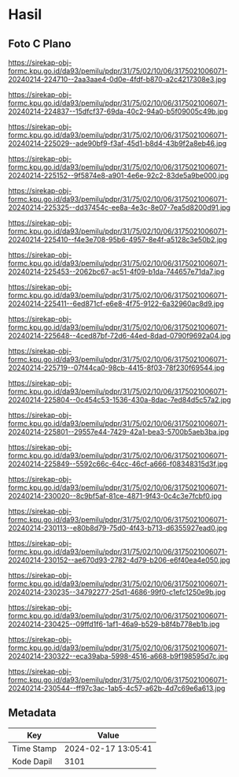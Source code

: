 # Hasil

## Foto C Plano

https://sirekap-obj-formc.kpu.go.id/da93/pemilu/pdpr/31/75/02/10/06/3175021006071-20240214-224710--2aa3aae4-0d0e-4fdf-b870-a2c4217308e3.jpg

https://sirekap-obj-formc.kpu.go.id/da93/pemilu/pdpr/31/75/02/10/06/3175021006071-20240214-224837--15dfcf37-69da-40c2-94a0-b5f09005c49b.jpg

https://sirekap-obj-formc.kpu.go.id/da93/pemilu/pdpr/31/75/02/10/06/3175021006071-20240214-225029--ade90bf9-f3af-45d1-b8d4-43b9f2a8eb46.jpg

https://sirekap-obj-formc.kpu.go.id/da93/pemilu/pdpr/31/75/02/10/06/3175021006071-20240214-225152--9f5874e8-a901-4e6e-92c2-83de5a9be000.jpg

https://sirekap-obj-formc.kpu.go.id/da93/pemilu/pdpr/31/75/02/10/06/3175021006071-20240214-225325--dd37454c-ee8a-4e3c-8e07-7ea5d8200d91.jpg

https://sirekap-obj-formc.kpu.go.id/da93/pemilu/pdpr/31/75/02/10/06/3175021006071-20240214-225410--f4e3e708-95b6-4957-8e4f-a5128c3e50b2.jpg

https://sirekap-obj-formc.kpu.go.id/da93/pemilu/pdpr/31/75/02/10/06/3175021006071-20240214-225453--2062bc67-ac51-4f09-b1da-744657e71da7.jpg

https://sirekap-obj-formc.kpu.go.id/da93/pemilu/pdpr/31/75/02/10/06/3175021006071-20240214-225411--6ed871cf-e6e8-4f75-9122-6a32960ac8d9.jpg

https://sirekap-obj-formc.kpu.go.id/da93/pemilu/pdpr/31/75/02/10/06/3175021006071-20240214-225648--4ced87bf-72d6-44ed-8dad-0790f9692a04.jpg

https://sirekap-obj-formc.kpu.go.id/da93/pemilu/pdpr/31/75/02/10/06/3175021006071-20240214-225719--07f44ca0-98cb-4415-8f03-78f230f69544.jpg

https://sirekap-obj-formc.kpu.go.id/da93/pemilu/pdpr/31/75/02/10/06/3175021006071-20240214-225804--0c454c53-1536-430a-8dac-7ed84d5c57a2.jpg

https://sirekap-obj-formc.kpu.go.id/da93/pemilu/pdpr/31/75/02/10/06/3175021006071-20240214-225801--29557e44-7429-42a1-bea3-5700b5aeb3ba.jpg

https://sirekap-obj-formc.kpu.go.id/da93/pemilu/pdpr/31/75/02/10/06/3175021006071-20240214-225849--5592c66c-64cc-46cf-a666-f08348315d3f.jpg

https://sirekap-obj-formc.kpu.go.id/da93/pemilu/pdpr/31/75/02/10/06/3175021006071-20240214-230020--8c9bf5af-81ce-4871-9f43-0c4c3e7fcbf0.jpg

https://sirekap-obj-formc.kpu.go.id/da93/pemilu/pdpr/31/75/02/10/06/3175021006071-20240214-230113--e80b8d79-75d0-4f43-b713-d6355927ead0.jpg

https://sirekap-obj-formc.kpu.go.id/da93/pemilu/pdpr/31/75/02/10/06/3175021006071-20240214-230152--ae670d93-2782-4d79-b206-e6f40ea4e050.jpg

https://sirekap-obj-formc.kpu.go.id/da93/pemilu/pdpr/31/75/02/10/06/3175021006071-20240214-230235--34792277-25d1-4686-99f0-c1efc1250e9b.jpg

https://sirekap-obj-formc.kpu.go.id/da93/pemilu/pdpr/31/75/02/10/06/3175021006071-20240214-230425--09ffd1f6-1af1-46a9-b529-b8f4b778eb1b.jpg

https://sirekap-obj-formc.kpu.go.id/da93/pemilu/pdpr/31/75/02/10/06/3175021006071-20240214-230322--eca39aba-5998-4516-a668-b9f198595d7c.jpg

https://sirekap-obj-formc.kpu.go.id/da93/pemilu/pdpr/31/75/02/10/06/3175021006071-20240214-230544--ff97c3ac-1ab5-4c57-a62b-4d7c69e6a613.jpg


## Metadata

| Key        | Value               |
| ---------- | ------------------- |
| Time Stamp | 2024-02-17 13:05:41 |
| Kode Dapil | 3101                |



